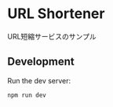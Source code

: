 # URL Shortener
URL短縮サービスのサンプル

## Development

Run the dev server:

```shellscript
npm run dev
```
